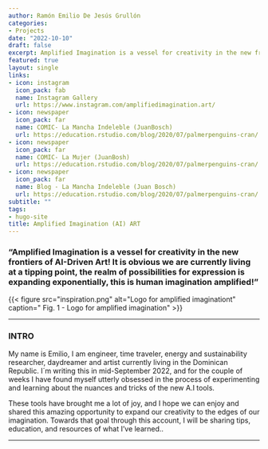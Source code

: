 ```yaml
---
author: Ramón Emilio De Jesús Grullón
categories:
- Projects
date: "2022-10-10"
draft: false
excerpt: Amplified Imagination is a vessel for creativity in the new frontiers of AI-Driven Art! It is obvious we are currently living at a tipping point, the realm of possibilities for expression is expanding exponentially, this is human imagination amplified!
featured: true
layout: single
links:
- icon: instagram
  icon_pack: fab
  name: Instagram Gallery
  url: https://www.instagram.com/amplifiedimagination.art/
- icon: newspaper
  icon_pack: far
  name: COMIC- La Mancha Indeleble (JuanBosch)
  url: https://education.rstudio.com/blog/2020/07/palmerpenguins-cran/
- icon: newspaper
  icon_pack: far
  name: COMIC- La Mujer (JuanBosh)
  url: https://education.rstudio.com/blog/2020/07/palmerpenguins-cran/
- icon: newspaper
  icon_pack: far
  name: Blog - La Mancha Indeleble (Juan Bosch)
  url: https://education.rstudio.com/blog/2020/07/palmerpenguins-cran/
subtitle: ""
tags:
- hugo-site
title: Amplified Imagination (AI) ART
---
```


### “Amplified Imagination is a vessel for creativity in the new frontiers of AI-Driven Art! It is obvious we are currently living at a tipping point, the realm of possibilities for expression is expanding exponentially, this is human imagination amplified!”

{{< figure src="inspiration.png" alt="Logo for amplified imaginationt"  caption=" Fig. 1 - Logo for amplified imagination" >}}

---
### INTRO 

My name is Emilio, I am engineer, time traveler, energy and sustainability researcher, daydreamer and artist currently living in the Dominican Republic. I´m writing this in mid-September 2022, and for the
couple of weeks I have found myself utterly obsessed in the process of experimenting and learning
about the nuances and tricks of the new A.I tools.

These tools have brought me a lot of joy, and I hope we can enjoy and shared this amazing opportunity to expand our creativity to the edges of our imagination. Towards that goal through this account, I will be sharing tips, education, and resources of what I’ve learned..

---


[^1]: The original article cited here is now updated and maintained by the staff over at CSS-Tricks. Bookmark their version if you want to dive in and learn about CSS Grid: [A Complete Guide to Grid](https://css-tricks.com/snippets/css/complete-guide-grid/)
